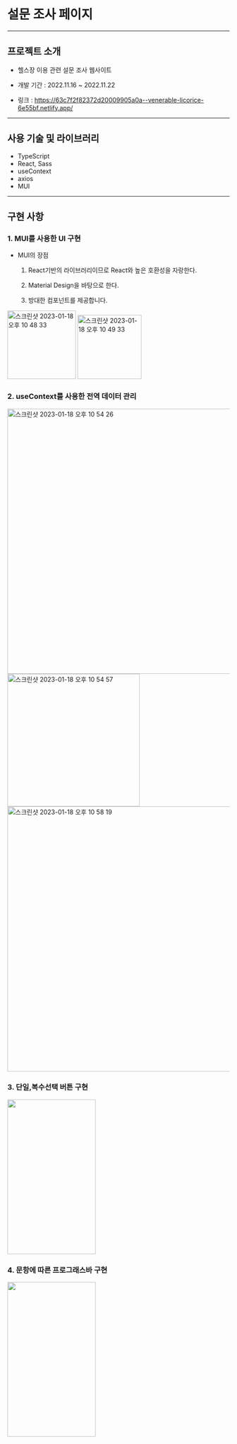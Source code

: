 # 설문 조사 페이지

---

## 프로젝트 소개

- 헬스장 이용 관련 설문 조사 웹사이트

- 개발 기간 : 2022.11.16 ~ 2022.11.22

- 링크 : https://63c7f2f82372d20009905a0a--venerable-licorice-6e55bf.netlify.app/

---

## 사용 기술 및 라이브러리

- TypeScript
- React, Sass
- useContext
- axios
- MUI

---

## 구현 사항

### 1. MUI를 사용한 UI 구현

- MUI의 장점</br>

  1. React기반의 라이브러리이므로 React와 높은 호환성을 자랑한다.

  2. Material Design을 바탕으로 한다.

  3. 방대한 컴포넌트를 제공합니다.

<img width="155" alt="스크린샷 2023-01-18 오후 10 48 33" src="https://user-images.githubusercontent.com/94230809/213188490-d15c79fc-a648-44ff-b61a-619dd30fade1.png">
<img width="145" alt="스크린샷 2023-01-18 오후 10 49 33" src="https://user-images.githubusercontent.com/94230809/213188571-699a823e-1561-400d-9e7d-e0ce2e61a2fd.png">

### 2. useContext를 사용한 전역 데이터 관리

<img width="600" alt="스크린샷 2023-01-18 오후 10 54 26" src="https://user-images.githubusercontent.com/94230809/213190073-94907641-38fb-4649-9498-87c6f46d0238.png">
<img width="300" alt="스크린샷 2023-01-18 오후 10 54 57" src="https://user-images.githubusercontent.com/94230809/213190017-adfc4f44-0a7f-40e1-93e8-b499b055db2f.png"><img width="600" alt="스크린샷 2023-01-18 오후 10 58 19" src="https://user-images.githubusercontent.com/94230809/213190291-66b65780-56b3-42ce-aff3-f748973b5730.png">

### 3. 단일,복수선택 버튼 구현

<img src="https://user-images.githubusercontent.com/94230809/213192679-1376d184-d00d-47c6-a799-675bcb14597a.gif" width="200" height="350">

### 4. 문항에 따른 프로그래스바 구현

<img src="https://user-images.githubusercontent.com/94230809/213193824-c63fdc6f-0d18-48a8-a109-f803d93191b2.gif" width="200" height="350">

